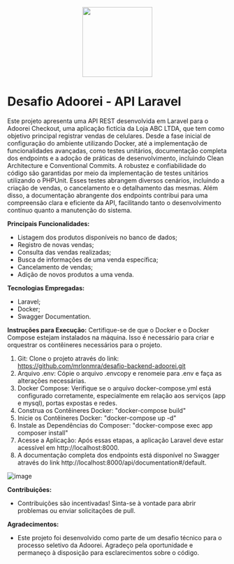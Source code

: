 <p align="center" dir="auto">

<img src="https://camo.githubusercontent.com/cf25d81ab5acf028eda0aa2d361aca96198ef9d789a12a7e9b9931c8c799e297/68747470733a2f2f61646f6f7265692e73332e75732d656173742d322e616d617a6f6e6177732e636f6d2f696d616765732f6c6f6a655f74657374655f6c6f676f61646f6f7265695f313636323437363636332e706e67" width="160" data-canonical-src="https://adoorei.s3.us-east-2.amazonaws.com/images/loje_teste_logoadoorei_1662476663.png" style="max-width: 100%;">
</p>

# Desafio Adoorei - API Laravel

Este projeto apresenta uma API REST desenvolvida em Laravel para o Adoorei Checkout, uma aplicação fictícia da Loja ABC LTDA, que tem como objetivo principal registrar vendas de celulares. Desde a fase inicial de configuração do ambiente utilizando Docker, até a implementação de funcionalidades avançadas, como testes unitários, documentação completa dos endpoints e a adoção de práticas de desenvolvimento, incluindo Clean Architecture e Conventional Commits.
A robustez e confiabilidade do código são garantidas por meio da implementação de testes unitários utilizando o PHPUnit. Esses testes abrangem diversos cenários, incluindo a criação de vendas, o cancelamento e o detalhamento das mesmas. Além disso, a documentação abrangente dos endpoints contribui para uma compreensão clara e eficiente da API, facilitando tanto o desenvolvimento contínuo quanto a manutenção do sistema.

**Principais Funcionalidades:**
- Listagem dos produtos disponíveis no banco de dados;
- Registro de novas vendas;
- Consulta das vendas realizadas;
- Busca de informações de uma venda específica;
- Cancelamento de vendas;
- Adição de novos produtos a uma venda.

**Tecnologias Empregadas:**
- Laravel;
- Docker;
- Swagger Documentation.

**Instruções para Execução:**
Certifique-se de que o Docker e o Docker Compose estejam instalados na máquina. Isso é necessário para criar e orquestrar os contêineres necessários para o projeto.

1. Git: Clone o projeto através do link: https://github.com/mrlonmra/desafio-backend-adoorei.git
2. Arquivo .env: Cópie o arquivo .envcopy e renomeie para .env e faça as alterações necessárias.
3. Docker Compose: Verifique se o arquivo docker-compose.yml está configurado corretamente, especialmente em relação aos serviços (app e mysql), portas expostas e redes.
4. Construa os Contêineres Docker: "docker-compose build"
5. Inicie os Contêineres Docker: "docker-compose up -d"
6. Instale as Dependências do Composer: "docker-compose exec app composer install"
7. Acesse a Aplicação: Após essas etapas, a aplicação Laravel deve estar acessível em http://localhost:8000.
8. A documentação completa dos endpoints está disponível no Swagger através do link http://localhost:8000/api/documentation#/default.

![image](https://github.com/mrlonmra/desafio-backend-adoorei/assets/26064875/c0520ffa-f0db-4350-8715-62fa34725b27)

 
**Contribuições:**
- Contribuições são incentivadas! Sinta-se à vontade para abrir problemas ou enviar solicitações de pull.

**Agradecimentos:**
- Este projeto foi desenvolvido como parte de um desafio técnico para o processo seletivo da Adoorei. Agradeço pela oportunidade e permaneço à disposição para esclarecimentos sobre o código.
